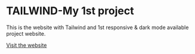 # TAILWIND-My 1st project
This is the website with Tailwind and 1st responsive & dark mode available project website.

[Visit the website](tickherair.netlify.app)
